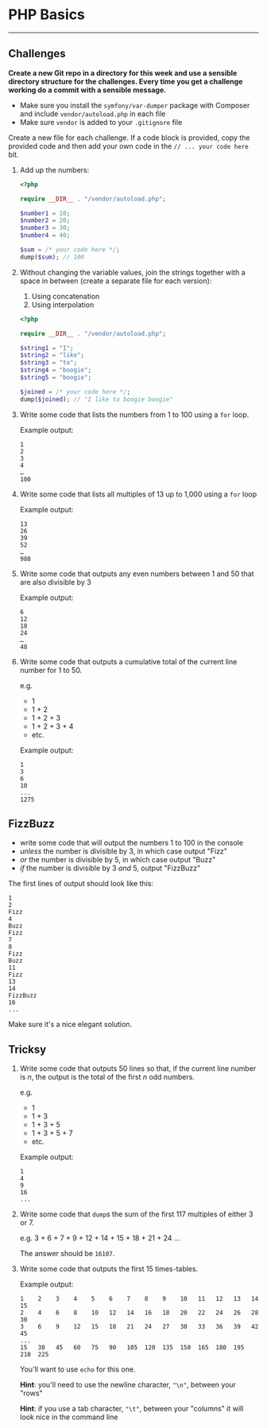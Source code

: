 # PHP Basics

---

## Challenges

**Create a new Git repo in a directory for this week and use a sensible directory structure for the challenges. Every time you get a challenge working do a commit with a sensible message.**

- Make sure you install the `symfony/var-dumper` package with Composer and include `vendor/autoload.php` in each file
- Make sure `vendor` is added to your `.gitignore` file

Create a new file for each challenge. If a code block is provided, copy the provided code and then add your own code in the `// ... your code here` bit.

1) Add up the numbers:

    ```php
    <?php

    require __DIR__ . "/vendor/autoload.php";

    $number1 = 10;
    $number2 = 20;
    $number3 = 30;
    $number4 = 40;

    $sum = /* your code here */;
    dump($sum); // 100
    ```

1) Without changing the variable values, join the strings together with a space in between (create a separate file for each version):

    1. Using concatenation
    2. Using interpolation

    ```php
    <?php

    require __DIR__ . "/vendor/autoload.php";

    $string1 = "I";
    $string2 = "like";
    $string3 = "to";
    $string4 = "boogie";
    $string5 = "boogie";

    $joined = /* your code here */;
    dump($joined); // "I like to boogie boogie"
    ```

1) Write some code that lists the numbers from 1 to 100 using a `for` loop.

    Example output:

    ```
    1
    2
    3
    4
    …
    100
    ```

1) Write some code that lists all multiples of 13 up to 1,000 using a `for` loop

    Example output:

    ```
    13
    26
    39
    52
    …
    988
    ```

1) Write some code that outputs any even numbers between 1 and 50 that are also divisible by 3

    Example output:

    ```
    6
    12
    18
    24
    …
    48
    ```


1) Write some code that outputs a cumulative total of the current line number for 1 to 50.

    e.g.

    - 1
    - 1 + 2
    - 1 + 2 + 3
    - 1 + 2 + 3 + 4
    - etc.

    Example output:

    ```
    1
    3
    6
    10
    ...
    1275
    ```

## FizzBuzz

- write some code that will output the numbers 1 to 100 in the console
- *unless* the number is divisible by 3, in which case output "Fizz"
- *or* the number is divisible by 5, in which case output "Buzz"
- *if* the number is divisible by 3 *and* 5, output "FizzBuzz"

The first lines of output should look like this:

```
1
2
Fizz
4
Buzz
Fizz
7
8
Fizz
Buzz
11
Fizz
13
14
FizzBuzz
16
...
```

Make sure it's a nice elegant solution.


## Tricksy

1) Write some code that outputs 50 lines so that, if the current line number is *n*, the output is the total of the first *n* odd numbers.

    e.g.

    - 1
    - 1 + 3
    - 1 + 3 + 5
    - 1 + 3 + 5 + 7
    - etc.

    Example output:

    ```
    1
    4
    9
    16
    ...
    ```


1) Write some code that `dump`s the sum of the first 117 multiples of either 3 or 7.

    e.g. 3 + 6 + 7 + 9 + 12 + 14 + 15 + 18 + 21 + 24 ...

    The answer should be `16107`.


1) Write some code that outputs the first 15 times-tables.

    Example output:

    ```
    1    2    3    4    5    6    7    8    9    10   11   12   13   14   15
    2    4    6    8    10   12   14   16   18   20   22   24   26   28   30
    3    6    9    12   15   18   21   24   27   30   33   36   39   42   45
    ...
    15   30   45   60   75   90   105  120  135  150  165  180  195  210  225
    ```

    You'll want to use `echo` for this one.

    **Hint**: you'll need to use the newline character, `"\n"`, between your "rows"

    **Hint**: if you use a tab character, `"\t"`, between your "columns" it will look nice in the command line
